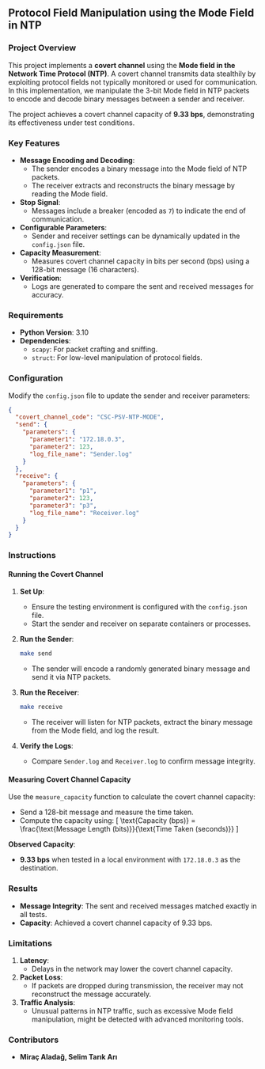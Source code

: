  ## Protocol Field Manipulation using the Mode Field in NTP

 ### Project Overview

 This project implements a **covert channel** using the **Mode field in the Network Time Protocol (NTP)**.
 A covert channel transmits data stealthily by exploiting protocol fields not typically monitored or used
 for communication. In this implementation, we manipulate the 3-bit Mode field in NTP packets to encode
 and decode binary messages between a sender and receiver.

 The project achieves a covert channel capacity of **9.33 bps**, demonstrating its effectiveness under test conditions.

 ### Key Features
 - **Message Encoding and Decoding**:
   - The sender encodes a binary message into the Mode field of NTP packets.
   - The receiver extracts and reconstructs the binary message by reading the Mode field.
 - **Stop Signal**:
   - Messages include a breaker (encoded as `7`) to indicate the end of communication.
 - **Configurable Parameters**:
   - Sender and receiver settings can be dynamically updated in the `config.json` file.
 - **Capacity Measurement**:
   - Measures covert channel capacity in bits per second (bps) using a 128-bit message (16 characters).
 - **Verification**:
   - Logs are generated to compare the sent and received messages for accuracy.

 ### Requirements
 - **Python Version**: 3.10
 - **Dependencies**:
   - `scapy`: For packet crafting and sniffing.
   - `struct`: For low-level manipulation of protocol fields.

 ### Configuration
 Modify the `config.json` file to update the sender and receiver parameters:
 ```json
 {
   "covert_channel_code": "CSC-PSV-NTP-MODE",
   "send": {
     "parameters": {
       "parameter1": "172.18.0.3",
       "parameter2": 123,
       "log_file_name": "Sender.log"
     }
   },
   "receive": {
     "parameters": {
       "parameter1": "p1",
       "parameter2": 123,
       "parameter3": "p3",
       "log_file_name": "Receiver.log"
     }
   }
 }
 ```

 ### Instructions

 #### Running the Covert Channel
 1. **Set Up**:
    - Ensure the testing environment is configured with the `config.json` file.
    - Start the sender and receiver on separate containers or processes.

 2. **Run the Sender**:
    ```bash
    make send
    ```
    - The sender will encode a randomly generated binary message and send it via NTP packets.

 3. **Run the Receiver**:
    ```bash
    make receive
    ```
    - The receiver will listen for NTP packets, extract the binary message from the Mode field, and log the result.

 4. **Verify the Logs**:
    - Compare `Sender.log` and `Receiver.log` to confirm message integrity.

 #### Measuring Covert Channel Capacity
 Use the `measure_capacity` function to calculate the covert channel capacity:
 - Send a 128-bit message and measure the time taken.
 - Compute the capacity using:
   \[
   \text{Capacity (bps)} = \frac{\text{Message Length (bits)}}{\text{Time Taken (seconds)}}
   \]

 **Observed Capacity**:
 - **9.33 bps** when tested in a local environment with `172.18.0.3` as the destination.

 ### Results
 - **Message Integrity**: The sent and received messages matched exactly in all tests.
 - **Capacity**: Achieved a covert channel capacity of 9.33 bps.

 ### Limitations
 1. **Latency**:
    - Delays in the network may lower the covert channel capacity.
 2. **Packet Loss**:
    - If packets are dropped during transmission, the receiver may not reconstruct the message accurately.
 3. **Traffic Analysis**:
    - Unusual patterns in NTP traffic, such as excessive Mode field manipulation, might be detected with advanced monitoring tools.

 ### Contributors
 - **Miraç Aladağ, Selim Tarık Arı**

